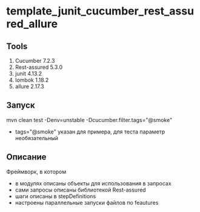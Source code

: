 # template_junit_cucumber_rest_assured_allure

## Tools
1. Cucumber 7.2.3
2. Rest-assured 5.3.0
3. junit 4.13.2
4. lombok 1.18.2
5. allure 2.17.3

## Запуск
mvn clean test -Denv=unstable -Dcucumber.filter.tags="@smoke"
- tags="@smoke" указан для примера, для теста параметр необязательный

## Описание
Фреймворк, в котором
- в модулях описаны объекты для использования в запросах
- сами запросы описаны библиотекой Rest-assured
- шаги описаны в stepDefinitions
- настроены параллельные запуски файлов по feautures
